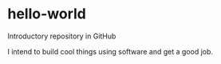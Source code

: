 # hello-world
Introductory repository in GitHub

I intend to build cool things using software and get a good job.
